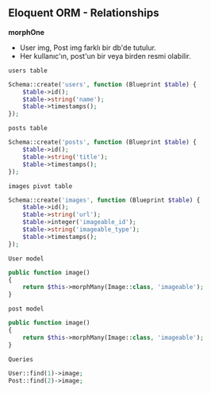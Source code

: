 ## Eloquent ORM - Relationships

**morphOne**

- User img, Post img farklı bir db'de tutulur.
- Her kullanıc'ın, post'un bir veya birden resmi olabilir.

`users table`
```php
Schema::create('users', function (Blueprint $table) {
    $table->id();
    $table->string('name');
    $table->timestamps();
});
```

`posts table`
```php
Schema::create('posts', function (Blueprint $table) {
    $table->id();
    $table->string('title');
    $table->timestamps();
});
```

`images pivot table`
```php
Schema::create('images', function (Blueprint $table) {
    $table->id();
    $table->string('url');
    $table->integer('imageable_id');
    $table->string('imageable_type');
    $table->timestamps();
});
```

`User model`
```php
public function image()
{
    return $this->morphMany(Image::class, 'imageable');
}
```

`post model`
```php
public function image()
{
    return $this->morphMany(Image::class, 'imageable');
}
```

`Queries`
```php
User::find(1)->image;
Post::find(2)->image;
```
